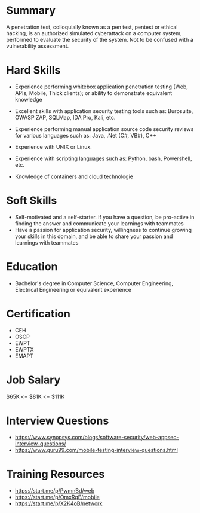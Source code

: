 # Summary
A penetration test, colloquially known as a pen test, pentest or ethical hacking, is an authorized simulated cyberattack on a computer system, performed to evaluate the security of the system. Not to be confused with a vulnerability assessment.


# Hard Skills
* Experience performing whitebox application penetration testing (Web, APIs, Mobile, Thick clients); or ability to demonstrate equivalent knowledge

* Excellent skills with application security testing tools such as: Burpsuite, OWASP ZAP, SQLMap, IDA Pro, Kali, etc.

* Experience performing manual application source code security reviews for various languages such as: Java, .Net (C#, VB#), C++

* Experience with UNIX or Linux.

* Experience with scripting languages such as: Python, bash, Powershell, etc.

* Knowledge of containers and cloud technologie


# Soft Skills
* Self-motivated and a self-starter. If you have a question, be pro-active in finding the answer and communicate your learnings with teammates
* Have a passion for application security, willingness to continue growing your skills in this domain, and be able to share your passion and learnings with teammates


# Education
  * Bachelor's degree in Computer Science, Computer Engineering, Electrical Engineering or equivalent experience


# Certification
  * CEH
  * OSCP
  * EWPT
  * EWPTX
  * EMAPT


# Job Salary
$65K <= $81K <= $111K


# Interview Questions
 * https://www.synopsys.com/blogs/software-security/web-appsec-interview-questions/
 * https://www.guru99.com/mobile-testing-interview-questions.html


# Training Resources
  * https://start.me/p/PwmnBd/web
  * https://start.me/p/OmxRqE/mobile
  * https://start.me/p/X2K4oB/network




